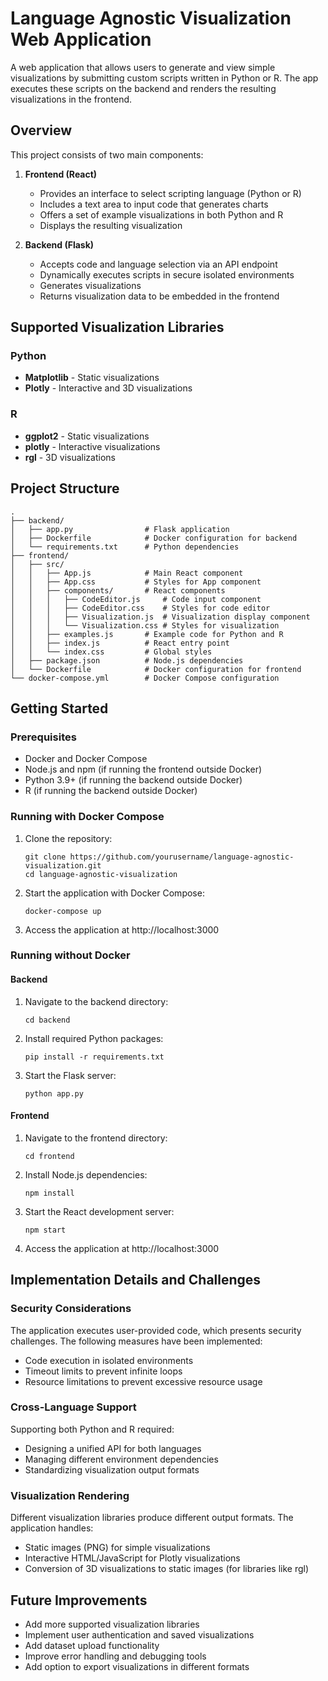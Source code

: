 # Language Agnostic Visualization Web Application

A web application that allows users to generate and view simple visualizations by submitting custom scripts written in Python or R. The app executes these scripts on the backend and renders the resulting visualizations in the frontend.

## Overview

This project consists of two main components:

1. **Frontend (React)**
   - Provides an interface to select scripting language (Python or R)
   - Includes a text area to input code that generates charts
   - Offers a set of example visualizations in both Python and R
   - Displays the resulting visualization

2. **Backend (Flask)**
   - Accepts code and language selection via an API endpoint
   - Dynamically executes scripts in secure isolated environments
   - Generates visualizations
   - Returns visualization data to be embedded in the frontend

## Supported Visualization Libraries

### Python
- **Matplotlib** - Static visualizations
- **Plotly** - Interactive and 3D visualizations

### R
- **ggplot2** - Static visualizations
- **plotly** - Interactive visualizations
- **rgl** - 3D visualizations

## Project Structure

```
.
├── backend/
│   ├── app.py                # Flask application
│   ├── Dockerfile            # Docker configuration for backend
│   └── requirements.txt      # Python dependencies
├── frontend/
│   ├── src/
│   │   ├── App.js            # Main React component
│   │   ├── App.css           # Styles for App component
│   │   ├── components/       # React components
│   │   │   ├── CodeEditor.js     # Code input component
│   │   │   ├── CodeEditor.css    # Styles for code editor
│   │   │   ├── Visualization.js  # Visualization display component
│   │   │   └── Visualization.css # Styles for visualization
│   │   ├── examples.js       # Example code for Python and R
│   │   ├── index.js          # React entry point
│   │   └── index.css         # Global styles
│   ├── package.json          # Node.js dependencies
│   └── Dockerfile            # Docker configuration for frontend
└── docker-compose.yml        # Docker Compose configuration
```

## Getting Started

### Prerequisites

- Docker and Docker Compose
- Node.js and npm (if running the frontend outside Docker)
- Python 3.9+ (if running the backend outside Docker)
- R (if running the backend outside Docker)

### Running with Docker Compose

1. Clone the repository:
   ```
   git clone https://github.com/yourusername/language-agnostic-visualization.git
   cd language-agnostic-visualization
   ```

2. Start the application with Docker Compose:
   ```
   docker-compose up
   ```

3. Access the application at http://localhost:3000

### Running without Docker

#### Backend

1. Navigate to the backend directory:
   ```
   cd backend
   ```

2. Install required Python packages:
   ```
   pip install -r requirements.txt
   ```

3. Start the Flask server:
   ```
   python app.py
   ```

#### Frontend

1. Navigate to the frontend directory:
   ```
   cd frontend
   ```

2. Install Node.js dependencies:
   ```
   npm install
   ```

3. Start the React development server:
   ```
   npm start
   ```

4. Access the application at http://localhost:3000

## Implementation Details and Challenges

### Security Considerations

The application executes user-provided code, which presents security challenges. The following measures have been implemented:

- Code execution in isolated environments
- Timeout limits to prevent infinite loops
- Resource limitations to prevent excessive resource usage

### Cross-Language Support

Supporting both Python and R required:

- Designing a unified API for both languages
- Managing different environment dependencies
- Standardizing visualization output formats

### Visualization Rendering

Different visualization libraries produce different output formats. The application handles:

- Static images (PNG) for simple visualizations
- Interactive HTML/JavaScript for Plotly visualizations
- Conversion of 3D visualizations to static images (for libraries like rgl)

## Future Improvements

- Add more supported visualization libraries
- Implement user authentication and saved visualizations
- Add dataset upload functionality
- Improve error handling and debugging tools
- Add option to export visualizations in different formats